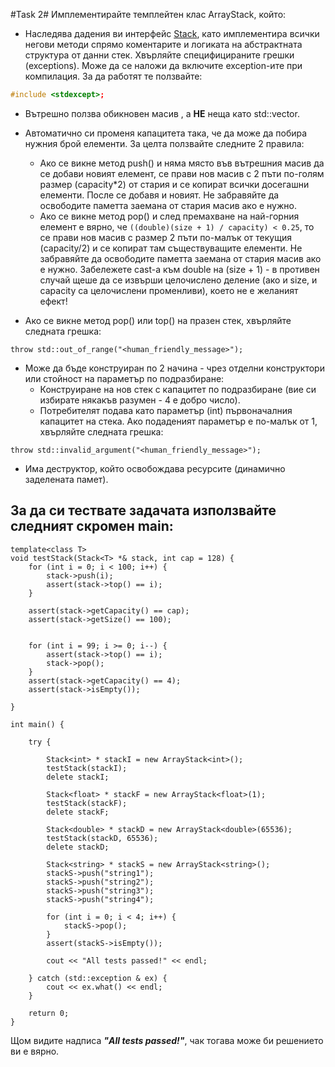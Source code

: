 #Task 2#
Имплементирайте темплейтен клас ArrayStack, който:

 - Наследява дадения ви интерфейс [Stack](https://github.com/DChaushev/OOP_computer_labs_14-15/tree/master/Homework02/Stack.hpp), като имплементира всички негови методи спрямо коментарите и логиката на абстрактната структура от данни стек.  Хвърляйте специфицираните грешки (exceptions).  Може да се наложи да включите exception-ите при компилация. За да работят те ползвайте:
 
```cpp
#include <stdexcept>;
```
 - Вътрешно ползва обикновен масив , a **НЕ** неща като std::vector.
 
 - Автоматично си променя капацитета така, че да може да побира нужния брой елементи.  За целта ползвайте следните 2 правила:
     - Ако се викне метод push() и няма място във вътрешния масив да се добави новият елемент, сe прави нов масив с 2 пъти по-голям размер (capacity*2) от стария и сe копират всички досегашни елементи. После сe добавя и новият. Не забравяйте да освободите паметта заемана от стария масив ако е нужно.
     - Ако се викне метод pop() и след премахване на най-горния елемент е вярно, че `((double)(size + 1) / capacity) < 0.25`, то се прави нов масив с размер 2 пъти по-малък от текущия (capacity/2) и се копират там съществуващите елементи. Не забравяйте да освободите паметта заемана от стария масив ако е нужно. Забележете cast-a към double на (size + 1) - в противен случай щеше да се извърши целочислено деление (ако и size, и capacity са целочислени променливи), което не е желаният ефект!

 - Ако се викне метод pop() или top() на празен стек, хвърляйте следната грешка:
```{cpp}
throw std::out_of_range("<human_friendly_message>");
```

 - Може да бъде конструиран по 2 начина - чрез отделни конструктори или стойност на параметър по подразбиране:
     - Конструиране на нов стек с капацитет по подразбиране (вие си избирате някакъв разумен - 4 е добро число).
     - Потребителят подава като параметър (int) първоначалния капацитет на стека. Ако подаденият параметър е по-малък от 1, хвърляйте следната грешка:
```{cpp}
throw std::invalid_argument("<human_friendly_message>");
``` 
 - Има деструктор, който освобождава ресурсите (динамично заделeната памет).


За да си тествате задачата използвайте следният скромен main:
-------
```{cpp}
template<class T>
void testStack(Stack<T> *& stack, int cap = 128) {
    for (int i = 0; i < 100; i++) {
        stack->push(i);
        assert(stack->top() == i);
    }

    assert(stack->getCapacity() == cap);
    assert(stack->getSize() == 100);


    for (int i = 99; i >= 0; i--) {
        assert(stack->top() == i);
        stack->pop();
    }
    assert(stack->getCapacity() == 4);
    assert(stack->isEmpty());

}

int main() {

    try {

        Stack<int> * stackI = new ArrayStack<int>();
        testStack(stackI);
        delete stackI;

        Stack<float> * stackF = new ArrayStack<float>(1);
        testStack(stackF);
        delete stackF;

        Stack<double> * stackD = new ArrayStack<double>(65536);
        testStack(stackD, 65536);
        delete stackD;

        Stack<string> * stackS = new ArrayStack<string>();
        stackS->push("string1");
        stackS->push("string2");
        stackS->push("string3");
        stackS->push("string4");

        for (int i = 0; i < 4; i++) {
            stackS->pop();
        }
        assert(stackS->isEmpty());

        cout << "All tests passed!" << endl;

    } catch (std::exception & ex) {
        cout << ex.what() << endl;
    }

    return 0;
}
```

Щом видите надписа ___"All tests passed!"___, чак тогава може би решението ви е вярно.
